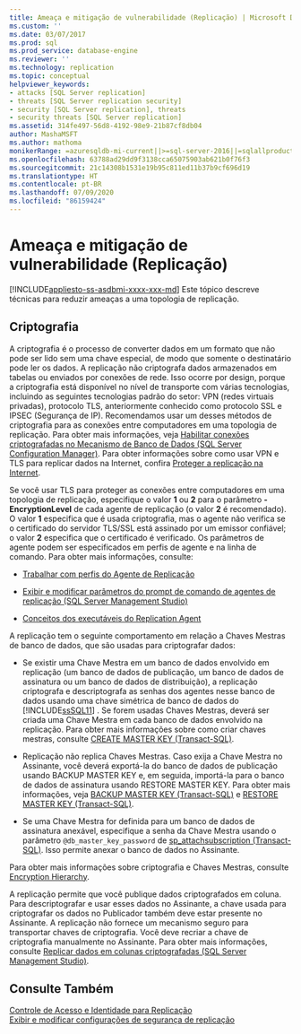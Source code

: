 ```yaml
---
title: Ameaça e mitigação de vulnerabilidade (Replicação) | Microsoft Docs
ms.custom: ''
ms.date: 03/07/2017
ms.prod: sql
ms.prod_service: database-engine
ms.reviewer: ''
ms.technology: replication
ms.topic: conceptual
helpviewer_keywords:
- attacks [SQL Server replication]
- threats [SQL Server replication security]
- security [SQL Server replication], threats
- security threats [SQL Server replication]
ms.assetid: 314fe497-56d8-4192-98e9-21b87cf8db04
author: MashaMSFT
ms.author: mathoma
monikerRange: =azuresqldb-mi-current||>=sql-server-2016||=sqlallproducts-allversions
ms.openlocfilehash: 63788ad29dd9f3138cca65075903ab621b0f76f3
ms.sourcegitcommit: 21c14308b1531e19b95c811ed11b37b9cf696d19
ms.translationtype: HT
ms.contentlocale: pt-BR
ms.lasthandoff: 07/09/2020
ms.locfileid: "86159424"
---
```

# <a name="threat-and-vulnerability-mitigation-replication"></a>Ameaça e mitigação de vulnerabilidade (Replicação)
[!INCLUDE[appliesto-ss-asdbmi-xxxx-xxx-md](../../../includes/applies-to-version/sql-asdbmi.md)]
  Este tópico descreve técnicas para reduzir ameaças a uma topologia de replicação.  
  
## <a name="encryption"></a>Criptografia  
 A criptografia é o processo de converter dados em um formato que não pode ser lido sem uma chave especial, de modo que somente o destinatário pode ler os dados. A replicação não criptografa dados armazenados em tabelas ou enviados por conexões de rede. Isso ocorre por design, porque a criptografia está disponível no nível de transporte com várias tecnologias, incluindo as seguintes tecnologias padrão do setor: VPN (redes virtuais privadas), protocolo TLS, anteriormente conhecido como protocolo SSL e IPSEC (Segurança de IP). Recomendamos usar um desses métodos de criptografia para as conexões entre computadores em uma topologia de replicação. Para obter mais informações, veja [Habilitar conexões criptografadas no Mecanismo de Banco de Dados &#40;SQL Server Configuration Manager&#41;](../../../database-engine/configure-windows/enable-encrypted-connections-to-the-database-engine.md). Para obter informações sobre como usar VPN e TLS para replicar dados na Internet, confira [Proteger a replicação na Internet](../../../relational-databases/replication/security/securing-replication-over-the-internet.md).  
  
 Se você usar TLS para proteger as conexões entre computadores em uma topologia de replicação, especifique o valor **1** ou **2** para o parâmetro **-EncryptionLevel** de cada agente de replicação (o valor **2** é recomendado). O valor **1** especifica que é usada criptografia, mas o agente não verifica se o certificado do servidor TLS/SSL está assinado por um emissor confiável; o valor **2** especifica que o certificado é verificado. Os parâmetros de agente podem ser especificados em perfis de agente e na linha de comando. Para obter mais informações, consulte:  
  
-   [Trabalhar com perfis do Agente de Replicação](../../../relational-databases/replication/agents/work-with-replication-agent-profiles.md)  
  
-   [Exibir e modificar parâmetros do prompt de comando de agentes de replicação &#40;SQL Server Management Studio&#41;](../../../relational-databases/replication/agents/view-and-modify-replication-agent-command-prompt-parameters.md)  
  
-   [Conceitos dos executáveis do Replication Agent](../../../relational-databases/replication/concepts/replication-agent-executables-concepts.md)  
  
 A replicação tem o seguinte comportamento em relação a Chaves Mestras de banco de dados, que são usadas para criptografar dados:  
  
-   Se existir uma Chave Mestra em um banco de dados envolvido em replicação (um banco de dados de publicação, um banco de dados de assinatura ou um banco de dados de distribuição), a replicação criptografa e descriptografa as senhas dos agentes nesse banco de dados usando uma chave simétrica de banco de dados do [!INCLUDE[ssSQL11](../../../includes/sssql11-md.md)] . Se forem usadas Chaves Mestras, deverá ser criada uma Chave Mestra em cada banco de dados envolvido na replicação. Para obter mais informações sobre como criar chaves mestras, consulte [CREATE MASTER KEY &#40;Transact-SQL&#41;](../../../t-sql/statements/create-master-key-transact-sql.md).  
  
-   Replicação não replica Chaves Mestras. Caso exija a Chave Mestra no Assinante, você deverá exportá-la do banco de dados de publicação usando BACKUP MASTER KEY e, em seguida, importá-la para o banco de dados de assinatura usando RESTORE MASTER KEY. Para obter mais informações, veja [BACKUP MASTER KEY &#40;Transact-SQL&#41;](../../../t-sql/statements/backup-master-key-transact-sql.md) e [RESTORE MASTER KEY &#40;Transact-SQL&#41;](../../../t-sql/statements/restore-master-key-transact-sql.md).  
  
-   Se uma Chave Mestra for definida para um banco de dados de assinatura anexável, especifique a senha da Chave Mestra usando o parâmetro `@db_master_key_password` de [sp_attachsubscription &#40;Transact-SQL&#41;](../../../relational-databases/system-stored-procedures/sp-attachsubscription-transact-sql.md). Isso permite anexar o banco de dados no Assinante.  
  
 Para obter mais informações sobre criptografia e Chaves Mestras, consulte [Encryption Hierarchy](../../../relational-databases/security/encryption/encryption-hierarchy.md).  
  
 A replicação permite que você publique dados criptografados em coluna. Para descriptografar e usar esses dados no Assinante, a chave usada para criptografar os dados no Publicador também deve estar presente no Assinante. A replicação não fornece um mecanismo seguro para transportar chaves de criptografia. Você deve recriar a chave de criptografia manualmente no Assinante. Para obter mais informações, consulte [Replicar dados em colunas criptografadas &#40;SQL Server Management Studio&#41;](../../../relational-databases/replication/security/replicate-data-in-encrypted-columns-sql-server-management-studio.md).  
  
## <a name="see-also"></a>Consulte Também  
 [Controle de Acesso e Identidade para Replicação](../../../relational-databases/replication/security/identity-and-access-control-replication.md)   
 [Exibir e modificar configurações de segurança de replicação](../../../relational-databases/replication/security/view-and-modify-replication-security-settings.md)   

  
  
